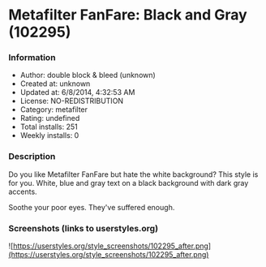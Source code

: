 # Metafilter FanFare: Black and Gray (102295)

### Information
- Author: double block & bleed (unknown)
- Created at: unknown
- Updated at: 6/8/2014, 4:32:53 AM
- License: NO-REDISTRIBUTION
- Category: metafilter
- Rating: undefined
- Total installs: 251
- Weekly installs: 0


### Description
Do you like Metafilter FanFare but hate the white background? This style is for you. White, blue and gray text on a black background with dark gray accents. 

Soothe your poor eyes. They've suffered enough.


### Screenshots (links to userstyles.org)
![https://userstyles.org/style_screenshots/102295_after.png](https://userstyles.org/style_screenshots/102295_after.png)


